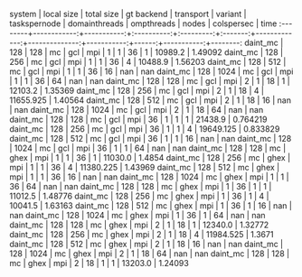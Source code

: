 
  system |  local size | total size | gt backend | transport | variant | taskspernode | domainthreads | ompthreads | nodes | colspersec |     time
:--------+------------:+-----------:+:----------:+:---------:+:-------:+-------------:+--------------:+-----------:+------:+-----------:+--------:
daint_mc |         128 |        128 |         mc |       gcl |     mpi |            1 |             1 |         36 |     1 |    10989.2 |  1.49092
daint_mc |         128 |        256 |         mc |       gcl |     mpi |            1 |             1 |         36 |     4 |    10488.9 |  1.56203
daint_mc |         128 |        512 |         mc |       gcl |     mpi |            1 |             1 |         36 |    16 |        nan |      nan
daint_mc |         128 |       1024 |         mc |       gcl |     mpi |            1 |             1 |         36 |    64 |        nan |      nan
daint_mc |         128 |        128 |         mc |       gcl |     mpi |            2 |             1 |         18 |     1 |    12103.2 |  1.35369
daint_mc |         128 |        256 |         mc |       gcl |     mpi |            2 |             1 |         18 |     4 |  11655.925 |  1.40564
daint_mc |         128 |        512 |         mc |       gcl |     mpi |            2 |             1 |         18 |    16 |        nan |      nan
daint_mc |         128 |       1024 |         mc |       gcl |     mpi |            2 |             1 |         18 |    64 |        nan |      nan
daint_mc |         128 |        128 |         mc |       gcl |     mpi |           36 |             1 |          1 |     1 |    21438.9 | 0.764219
daint_mc |         128 |        256 |         mc |       gcl |     mpi |           36 |             1 |          1 |     4 |  19649.125 | 0.833829
daint_mc |         128 |        512 |         mc |       gcl |     mpi |           36 |             1 |          1 |    16 |        nan |      nan
daint_mc |         128 |       1024 |         mc |       gcl |     mpi |           36 |             1 |          1 |    64 |        nan |      nan
daint_mc |         128 |        128 |         mc |      ghex |     mpi |            1 |             1 |         36 |     1 |    11030.0 |   1.4854
daint_mc |         128 |        256 |         mc |      ghex |     mpi |            1 |             1 |         36 |     4 |  11380.225 |  1.43969
daint_mc |         128 |        512 |         mc |      ghex |     mpi |            1 |             1 |         36 |    16 |        nan |      nan
daint_mc |         128 |       1024 |         mc |      ghex |     mpi |            1 |             1 |         36 |    64 |        nan |      nan
daint_mc |         128 |        128 |         mc |      ghex |     mpi |            1 |            36 |          1 |     1 |    11012.5 |  1.48776
daint_mc |         128 |        256 |         mc |      ghex |     mpi |            1 |            36 |          1 |     4 |    10041.5 |  1.63163
daint_mc |         128 |        512 |         mc |      ghex |     mpi |            1 |            36 |          1 |    16 |        nan |      nan
daint_mc |         128 |       1024 |         mc |      ghex |     mpi |            1 |            36 |          1 |    64 |        nan |      nan
daint_mc |         128 |        128 |         mc |      ghex |     mpi |            2 |             1 |         18 |     1 |    12340.0 |  1.32772
daint_mc |         128 |        256 |         mc |      ghex |     mpi |            2 |             1 |         18 |     4 |  11984.525 |   1.3671
daint_mc |         128 |        512 |         mc |      ghex |     mpi |            2 |             1 |         18 |    16 |        nan |      nan
daint_mc |         128 |       1024 |         mc |      ghex |     mpi |            2 |             1 |         18 |    64 |        nan |      nan
daint_mc |         128 |        128 |         mc |      ghex |     mpi |            2 |            18 |          1 |     1 |    13203.0 |  1.24093
